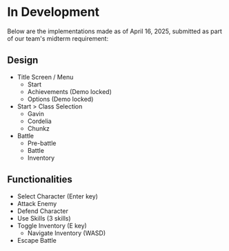 # In Development
Below are the implementations made as of April 16, 2025, submitted as part of our team's midterm requirement:

## Design
- Title Screen / Menu
  - Start
  - Achievements (Demo locked)
  - Options (Demo locked)
- Start > Class Selection
  - Gavin
  - Cordelia
  - Chunkz
- Battle
  - Pre-battle
  - Battle
  - Inventory

## Functionalities
- Select Character (Enter key) 
- Attack Enemy 
- Defend Character 
- Use Skills (3 skills) 
- Toggle Inventory (E key) 
  - Navigate Inventory (WASD)
- Escape Battle
